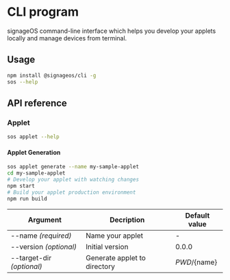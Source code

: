 # CLI program

signageOS command-line interface which helps you develop your applets locally and manage devices from terminal.

## Usage
```bash
npm install @signageos/cli -g
sos --help
```

## API reference
### Applet
```bash
sos applet --help
```

#### Applet Generation
```bash
sos applet generate --name my-sample-applet
cd my-sample-applet
# Develop your applet with watching changes
npm start
# Build your applet production environment
npm run build
```
| Argument                   | Decription                   | Default value  |
|----------------------------|------------------------------|----------------|
| --name *(required)*        | Name your applet             | -              |
| --version *(optional)*     | Initial version              | 0.0.0          |
| --target-dir *(optional)*  | Generate applet to directory | ${PWD}/${name} |
